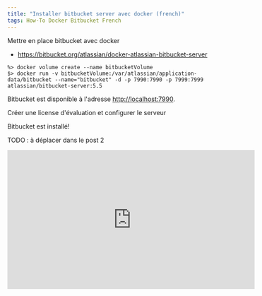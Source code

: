 ```yaml
---
title: "Installer bitbucket server avec docker (french)"
tags: How-To Docker Bitbucket French
---
```

Mettre en place bitbucket avec docker

* https://bitbucket.org/atlassian/docker-atlassian-bitbucket-server

```
%> docker volume create --name bitbucketVolume
$> docker run -v bitbucketVolume:/var/atlassian/application-data/bitbucket --name="bitbucket" -d -p 7990:7990 -p 7999:7999 atlassian/bitbucket-server:5.5
```

Bitbucket est disponible à l'adresse [http://localhost:7990](http://localhost:7990).

Créer une license d'évaluation et configurer le serveur

Bitbucket est installé!

TODO : à déplacer dans le post 2
<iframe width="560" height="315" src="https://www.youtube.com/embed/k_fVlU1FwP4?cc_load_policy=1&hl=fr_FR" frameborder="0" allow="autoplay; encrypted-media" allowfullscreen></iframe>
